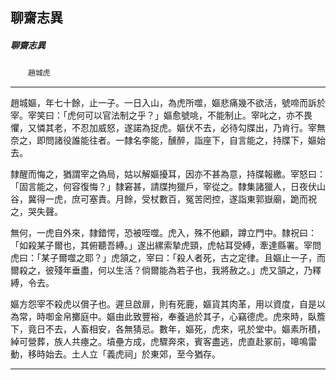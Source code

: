 

## 聊齋志異

##### 聊齋志異
　　`趙城虎`

* * *

趙城嫗，年七十餘，止一子。一日入山，為虎所噬，嫗悲痛幾不欲活，號啼而訴於宰。宰笑曰：「虎何可以官法制之乎？」嫗愈號咷，不能制止。宰叱之，亦不畏懼，又憐其老，不忍加威怒，遂諾為捉虎。嫗伏不去，必待勾牒出，乃肯行。宰無奈之，即問諸役誰能往者。一隸名李能，醺醉，詣座下，自言能之，持牒下，嫗始去。

隸醒而悔之，猶謂宰之偽局，姑以解嫗擾耳，因亦不甚為意，持牒報繳。宰怒曰：「固言能之，何容復悔？」隸窘甚，請牒拘獵戶，宰從之。隸集諸獵人，日夜伏山谷，冀得一虎，庶可塞責。月餘，受杖數百，冤苦罔控，遂詣東郭嶽廟，跪而祝之，哭失聲。

無何，一虎自外來，隸錯愕，恐被咥噬。虎入，殊不他顧，蹲立門中。隸祝曰：「如殺某子爾也，其俯聽吾縛。」遂出縲索摯虎頸，虎帖耳受縛，牽達縣署。宰問虎曰：「某子爾噬之耶？」虎頷之，宰曰：「殺人者死，古之定律。且嫗止一子，而爾殺之，彼殘年垂盡，何以生活？倘爾能為若子也，我將赦之。」虎又頷之，乃釋縛，令去。

嫗方怨宰不殺虎以償子也。遲旦啟扉，則有死鹿，嫗貨其肉革，用以資度，自是以為常，時啣金帛擲庭中。嫗由此致豐裕，奉養過於其子，心竊德虎。虎來時，臥簷下，竟日不去，人畜相安，各無猜忌。數年，嫗死，虎來，吼於堂中。嫗素所積，綽可營葬，族人共瘞之。墳壘方成，虎驟奔來，賓客盡逃，虎直赴冢前，嗥鳴雷動，移時始去。土人立「義虎祠」於東郊，至今猶存。

* * *

